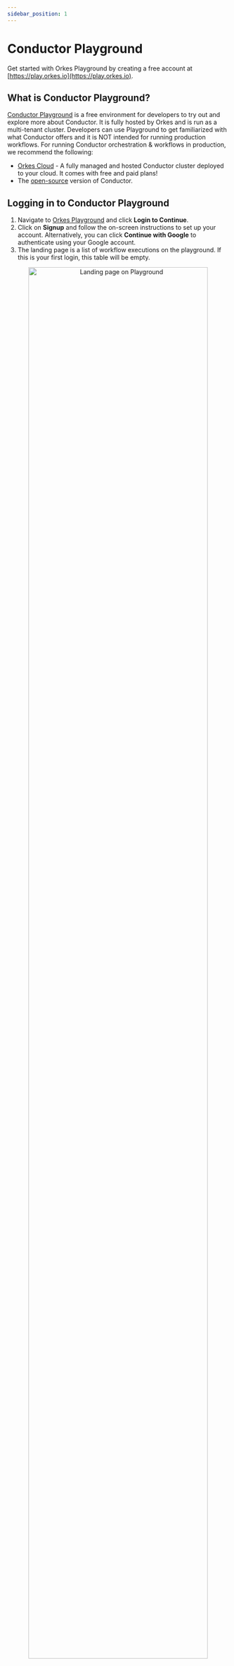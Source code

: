 ```yaml
---
sidebar_position: 1
---
```

# Conductor Playground

Get started with Orkes Playground by creating a free account at [https://play.orkes.io](https://play.orkes.io).

## What is Conductor Playground?
[Conductor Playground](https://play.orkes.io) is a free environment for developers to try out and explore more about Conductor. It is fully hosted by Orkes and is run as a multi-tenant cluster. Developers can use Playground to get familiarized with what Conductor offers and it is NOT intended for running production workflows. For running Conductor orchestration & workflows in production, we recommend the following:

* [Orkes Cloud](https://orkes.io/cloud/) - A fully managed and hosted Conductor cluster deployed to your cloud. It comes with free and paid plans!
* The [open-source](https://github.com/Netflix/conductor) version of Conductor.

## Logging in to Conductor Playground

1. Navigate to [Orkes Playground](https://play.orkes.io/) and click **Login to Continue**. 
2. Click on **Signup** and follow the on-screen instructions to set up your account. Alternatively, you can click **Continue with Google** to authenticate using your Google account.
3. The landing page is a list of workflow executions on the playground. If this is your first login, this table will be empty.

<p align="center"><img src="/content/img/playground-landing-page.png" alt="Landing page on Playground" width="90%" height="auto" style={{paddingBottom: 40, paddingTop: 40}} /></p>

## Conductor Playground Components

Let’s look in detail at what each section of the playground defines. 

<p align="center"><img src="/content/img/left-menu-of-playground.png" alt="Left menu of Playground" width="90%" height="auto" style={{paddingBottom: 40, paddingTop: 40}} /></p>

The left navigation gives an insight into the major components of the Conductor.

| Component      | Sub-category | Description |
| ----------- | ----------- | ----------- |
| Workflows | Executions | Lists all the executed workflows in your Playground. <br/><br/> **Note**: The executions of all the [pre-installed workflows](https://orkes.io/content/docs/getting-started/playground/using-conductor-playground#preinstalled-workflows) appear here for all users. So ensure to refrain from adding private/sensitive data. |
|     | Definitions | List all the workflows available to your account. There are some pre-installed workflows for testing purposes. <br/> <br/> Use the *Define Workflow* button to create new workflow definitions. |
| Tasks | Queue Monitor | You can view the worker queue for the tasks. For already polled workers, you can view the details such as worker ID, last polled time, etc. Use the *Queue Depth* button to view the queue task list and size. The list is updated automatically every 30 seconds. You also have the provision to update the list manually. |
|   | Definitions | List all tasks available to your account. Use the *Define Task* button to create new task definitions. | 
| Scheduler | Executions | List the executions of all the scheduled workflows. | 
|   | Definitions | List all the scheduled workflows with their scheduled date and time, next run time, etc. Use the *Define Schedule* button to schedule a workflow to run at regular intervals. |
| Run Workflow | Run Workflow | Use this option to run a workflow to see the results. | 
| Access Control | Applications | Create applications that you can run from the Orkes Playground. Check our detailed documentation on [app creation](https://orkes.io/content/docs/getting-started/concepts/access-control-applications) and our tutorial on [creating Playground applications](https://orkes.io/content/docs/getting-started/playground/first-playground-application#application). |
| More | Webhooks | Webhook is used to connect other third-party systems with Conductor. |
|   | Secrets | List all the secrets stored by the user. Use the *Add Secret* button to keep a new token/key securely. |
|   | Event Handlers | Lists all events available to your account. Use the *Define Event* button to create new events. Test your events using the *Test Event* button. |

## Preinstalled Workflows

The Playground comes pre-installed with many workflows to get to the action right away with Conductor. These can be executed from within the UI.

> **Note:** Please note that the executions of these pre-installed workflows are shared across all Playground users, and as such, it is not recommended to use any input data or correlation id strings that you want to keep private.

### Sample Workflow Execution in Playground ​

In the **Workflow Definitions** section, you can see a **PopulationMaxMin** workflow. Clicking on the workflow name will show the JSON definition and the visualization of the workflow.

<p align="center"><img src="/content/img/PopMinMax.png" alt="PopulationMaxMin Workflow" width="90%" height="auto" style={{paddingBottom: 40, paddingTop: 40}} /></p>


This workflow requires no input from the user. On execution, it will:

* Make an HTTP request to retrieve US state populations.
* Split into two parallel tasks:
  * Find the state with the highest population.
  * Find the state with the lowest population.
* Rejoin, combine the results and exit.

Test this workflow in real-time:
1. Click the **Run Workflow** button in the left navigation. Select **PopulationMaxMin** from the dropdown *Workflow Name*, and click **Run Workflow**. 
<p align="center"><img src="/content/img/run-workflow-popminmax.png" alt="Running the PopMaxMin workflow" width="90%" height="auto" style={{paddingBottom: 40, paddingTop: 40}} /></p>
2. Click on the Workflow ID generated, and you'll see that the workflow has probably been completed. 
<p align="center"><img src="/content/img/popminmax-workflow-completed.png" alt="PopMaxMin workflow completed" width="90%" height="auto" style={{paddingBottom: 40, paddingTop: 40}} /></p>
3. Explore with the UI to investigate each task in the diagram, or hit Workflow Input/Output to see the result of the workflow.
<p align="center"><img src="/content/img/popminmax-json-io.png" alt="PopMaxMin JSON I/O" width="90%" height="auto" style={{paddingBottom: 40, paddingTop: 40}} /></p>

## Create New Workflow​
You can use Playground to create new workflows and execute them. These will be private and visible only to you. Follow our tutorial on how to [create your first workflow in the Playground](https://orkes.io/content/docs/getting-started/playground/first-playground-application).

# Give Us Feedback!
We would love to hear from you on how we can improve the Playground, this document and our products in general. Please use [this form](https://share.hsforms.com/1TmggEej4TbCm0sTWKFDahwcfl4g) to let us know.